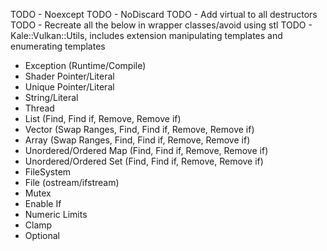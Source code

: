 TODO - Noexcept
TODO - NoDiscard
TODO - Add virtual to all destructors
TODO - Recreate all the below in wrapper classes/avoid using stl
TODO - Kale::Vulkan::Utils, includes extension manipulating templates and enumerating templates

 - Exception (Runtime/Compile)
 - Shader Pointer/Literal
 - Unique Pointer/Literal
 - String/Literal
 - Thread
 - List (Find, Find if, Remove, Remove if)
 - Vector (Swap Ranges, Find, Find if, Remove, Remove if)
 - Array (Swap Ranges, Find, Find if, Remove, Remove if)
 - Unordered/Ordered Map (Find, Find if, Remove, Remove if)
 - Unordered/Ordered Set (Find, Find if, Remove, Remove if)
 - FileSystem
 - File (ostream/ifstream)
 - Mutex
 - Enable If
 - Numeric Limits
 - Clamp
 - Optional

